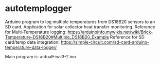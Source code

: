# autotemplogger
Arduino program to log multiple temperatures from DS18B20 sensors to an SD card. Application for solar collector heat transfer monitoring.
Reference for Multi-Temperature logging: https://arduinoinfo.mywikis.net/wiki/Brick-Temperature-DS18B20#Multiple_DS18B20_Example
Reference for SD card/temp data integration: https://simple-circuit.com/sd-card-arduino-temperature-data-logger/

Main program is: actualFinal3-2.ino
